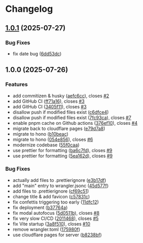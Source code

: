 # Changelog

## [1.0.1](https://github.com/meow-meow-dev/countdown/compare/v1.0.0...v1.0.1) (2025-07-27)


### Bug Fixes

* fix date bug ([6dd53dc](https://github.com/meow-meow-dev/countdown/commit/6dd53dcf1be96e4d977e2f4cc74bb7f17b914a77))

## 1.0.0 (2025-07-26)


### Features

* add commitizen & husky ([aefc6cc](https://github.com/meow-meow-dev/countdown/commit/aefc6ccd83568c1ae25ae25292be1a5b8eb4e19e)), closes [#2](https://github.com/meow-meow-dev/countdown/issues/2)
* add GitHub CI ([ff71a16](https://github.com/meow-meow-dev/countdown/commit/ff71a1608c2a3778c5591c0fcff5586ca9a1baa3)), closes [#3](https://github.com/meow-meow-dev/countdown/issues/3)
* add GitHub CI ([3405f11](https://github.com/meow-meow-dev/countdown/commit/3405f1110bd0492d728bf5f543e72c2c01a00394)), closes [#3](https://github.com/meow-meow-dev/countdown/issues/3)
* disallow push if modified files exist ([c6dfce4](https://github.com/meow-meow-dev/countdown/commit/c6dfce4ee34a6852c580ec7370853fccef256012))
* disallow push if modified files exist ([7fc93ca](https://github.com/meow-meow-dev/countdown/commit/7fc93caf0ecc811d03c0ead7a92de3bc7038d5a4)), closes [#7](https://github.com/meow-meow-dev/countdown/issues/7)
* enable pnpm cache on Github actions ([376ef10](https://github.com/meow-meow-dev/countdown/commit/376ef10c2bdbb903091036cc401b30496d8436e4)), closes [#4](https://github.com/meow-meow-dev/countdown/issues/4)
* migrate back to cloudflare pages ([e79d7a8](https://github.com/meow-meow-dev/countdown/commit/e79d7a87634b195a6d0ec3259f094f5e1e65f28a))
* migrate to hono ([b10beac](https://github.com/meow-meow-dev/countdown/commit/b10beac64ed74e026dd61f5d59d7b36a3805497a))
* migrate to hono ([054e856](https://github.com/meow-meow-dev/countdown/commit/054e8561cd1e7ff915e7a4e32cd77cc8c5dba2a4)), closes [#6](https://github.com/meow-meow-dev/countdown/issues/6)
* modernize codebase ([55f0caa](https://github.com/meow-meow-dev/countdown/commit/55f0caa2043c650b8b84c976e287086a83eeddbb))
* use prettier for formatting ([ba6c7fd](https://github.com/meow-meow-dev/countdown/commit/ba6c7fd8740b182b80c141fef96ad0699435000d)), closes [#9](https://github.com/meow-meow-dev/countdown/issues/9)
* use prettier for formatting ([5ea162d](https://github.com/meow-meow-dev/countdown/commit/5ea162d6f56b9a6a76ced204f6ce36e9451ef9af)), closes [#9](https://github.com/meow-meow-dev/countdown/issues/9)


### Bug Fixes

* actually add files to .prettierignore ([e3b17df](https://github.com/meow-meow-dev/countdown/commit/e3b17dfea803819d31256bcbb7ebefa0d6cec4ea))
* add "main" entry to wrangler.jsonc ([45d577f](https://github.com/meow-meow-dev/countdown/commit/45d577fb20d07bc9b8ce3cdfd7024612a9f2e222))
* add files to .prettierignore ([cf69c51](https://github.com/meow-meow-dev/countdown/commit/cf69c516187e823ad2771af8385aadfa48976beb))
* change title & add favicon ([c57831c](https://github.com/meow-meow-dev/countdown/commit/c57831ca0d595e0d30ac3d71906b0480c176a9f6))
* fix confettis triggering too early ([11dfc12](https://github.com/meow-meow-dev/countdown/commit/11dfc121ef5f5ee83f3fde420446cbea85d63484))
* fix deployment ([b37764a](https://github.com/meow-meow-dev/countdown/commit/b37764acb3f8bf618a100cf2b2f09401b50f441b))
* fix modal autofocus ([5d0511b](https://github.com/meow-meow-dev/countdown/commit/5d0511b6deb7a51a1262ff97e26cf7677bf97bb2)), closes [#8](https://github.com/meow-meow-dev/countdown/issues/8)
* fix very slow CI/CD ([2011468](https://github.com/meow-meow-dev/countdown/commit/2011468b9f81d02ea9f3ce4d03dc18a70df312b2)), closes [#5](https://github.com/meow-meow-dev/countdown/issues/5)
* fix Vite startup ([3a8f510](https://github.com/meow-meow-dev/countdown/commit/3a8f510a7a84c3b7005ea8b0c857f228823fd01e)), closes [#10](https://github.com/meow-meow-dev/countdown/issues/10)
* remove wrangler.toml ([175980f](https://github.com/meow-meow-dev/countdown/commit/175980fdaf9ab001d55358f00bfb76c18c131533))
* use cloudflare pages for server ([b8238bf](https://github.com/meow-meow-dev/countdown/commit/b8238bfaf68340d9986fea9e6eebe62691546a78))
